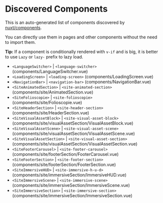 # Discovered Components

This is an auto-generated list of components discovered by [nuxt/components](https://github.com/nuxt/components).

You can directly use them in pages and other components without the need to import them.

**Tip:** If a component is conditionally rendered with `v-if` and is big, it is better to use `Lazy` or `lazy-` prefix to lazy load.

- `<LanguageSwitcher>` | `<language-switcher>` (components/LanguageSwitcher.vue)
- `<LoadingScreen>` | `<loading-screen>` (components/LoadingScreen.vue)
- `<NavigationBar>` | `<navigation-bar>` (components/NavigationBar.vue)
- `<SiteAnimatedSection>` | `<site-animated-section>` (components/site/AnimatedSection.vue)
- `<SiteFolioscopie>` | `<site-folioscopie>` (components/site/Folioscopie.vue)
- `<SiteHeaderSection>` | `<site-header-section>` (components/site/HeaderSection.vue)
- `<SiteVisualAssetBlock>` | `<site-visual-asset-block>` (components/site/visualAssetSection/VisualAssetBlock.vue)
- `<SiteVisualAssetScene>` | `<site-visual-asset-scene>` (components/site/visualAssetSection/VisualAssetScene.vue)
- `<SiteVisualAssetSection>` | `<site-visual-asset-section>` (components/site/visualAssetSection/VisualAssetSection.vue)
- `<SiteFooterCarousel>` | `<site-footer-carousel>` (components/site/footerSection/FooterCarousel.vue)
- `<SiteFooterSection>` | `<site-footer-section>` (components/site/footerSection/FooterSection.vue)
- `<SiteImmersiveHUD>` | `<site-immersive-h-u-d>` (components/site/immersiveSection/ImmersiveHUD.vue)
- `<SiteImmersiveScene>` | `<site-immersive-scene>` (components/site/immersiveSection/ImmersiveScene.vue)
- `<SiteImmersiveSection>` | `<site-immersive-section>` (components/site/immersiveSection/ImmersiveSection.vue)
